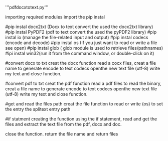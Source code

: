   '''pdfdocxtotext.py''' 

importing required modules
import the pip instal 

#pip instal docx2txt (Docx to text convert the used the docx2txt library)
#pip instal PyPDF2 (pdf to text convert the used the pyPDF2 library)
#pip instal io (manage the file-related input and output)
#pip instal codecs (encode and decode)
#pip instal os (If you just want to read or write a file see open)
#pip instal glob ( glob module is used to retrieve files/pathnames)
#ipi instal win32(run it from the command window, or double-click on it)


#convert docx to txt
creat the docx function read a cocx files, creat a file name to generate encode
to text  codecs openthe new text file (utf-8) write my text and close function.

#convert pdf to txt
creat the pdf function read a pdf files to read the binary, creat a file name to generate encode
to text  codecs openthe new text file (utf-8) write my text and close function.

#get and read the files path
creat the file function to read or write (os) to set the entry the splitext entry path

#if statment
creating the function using the if statement, read and get the files and extract the text file from the pdf, docx and doc.

close the function.
return the file name and return files

